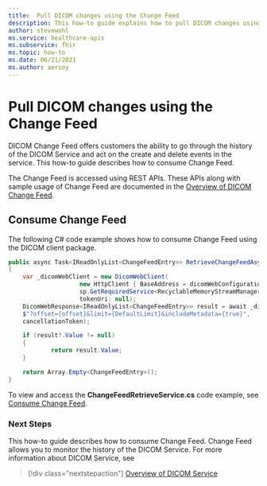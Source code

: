 ```yaml
---
title:  Pull DICOM changes using the Change Feed 
description: This how-to guide explains how to pull DICOM changes using DICOM Change Feed for Azure Healthcare APIs.
author: stevewohl
ms.service: healthcare-apis
ms.subservice: fhir
ms.topic: how-to
ms.date: 06/21/2021
ms.author: aersoy
---
```


# Pull DICOM changes using the Change Feed

DICOM Change Feed offers customers the ability to go through the history of the DICOM Service and act on the create and delete events in the service. This how-to guide describes how to consume Change Feed.

The Change Feed is accessed using REST APIs. These APIs along with sample usage of Change Feed are documented in the [Overview of DICOM Change Feed](dicom-change-feed-overview.md).

## Consume Change Feed

The following C# code example shows how to consume Change Feed using the DICOM client package.

```csharp
public async Task<IReadOnlyList<ChangeFeedEntry>> RetrieveChangeFeedAsync(long offset, CancellationToken cancellationToken)
{
    var _dicomWebClient = new DicomWebClient(
                    new HttpClient { BaseAddress = dicomWebConfiguration.Endpoint },
                    sp.GetRequiredService<RecyclableMemoryStreamManager>(),
                    tokenUri: null);
    DicomWebResponse<IReadOnlyList<ChangeFeedEntry>> result = await _dicomWebClient.GetChangeFeed(
    $"?offset={offset}&limit={DefaultLimit}&includeMetadata={true}",
    cancellationToken);

    if (result?.Value != null)
    {
            return result.Value;
    }

    return Array.Empty<ChangeFeedEntry>();
}
```

To view and access the **ChangeFeedRetrieveService.cs** code example, see [Consume Change Feed](https://github.com/microsoft/dicom-server/blob/main/converter/dicom-cast/src/Microsoft.Health.DicomCast.Core/Features/DicomWeb/Service/ChangeFeedRetrieveService.cs).

### Next Steps

This how-to guide describes how to consume Change Feed. Change Feed allows you to monitor the history of the  DICOM Service. For more information about DICOM Service, see

>[!div class="nextstepaction"]
>[Overview of DICOM Service](dicom-services-overview.md)
